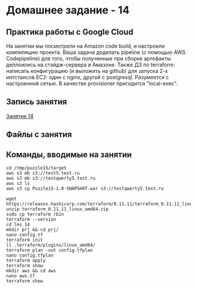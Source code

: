 # Домашнее задание - 14

## Практика работы с Google Cloud

На занятии мы посмотрели на Amazon code build, и настроили компиляцию проекта. Ваша задача доделать pipeline (с помощью AWS Codepipeline) для того, чтобы полученные при сборке артефакты деплоились на стэйдж-сервера в Амазоне. Также ДЗ по terraform: написать конфигурацию (и выложить на github) для запуска 2-х интстансов EC2: один с nginx, другой с postgresql. Разумеется с настроенной сетью. В качестве provisioner пригодится "local-exec".

## Запись занятия

[Занятие 14](https://meet76231018.adobeconnect.com/pisu6z1hjl3k/)

## Файлы с занятия

[](https://github.com/kovasorov/DevOpsCourse/tree/master/homework_14/les_14)

## Команды, вводимые на занятии

```Shell
cd /tmp/puzzle15/target
aws s3 mb s3://test5.test.ru
aws s3 mb s3://testqwerty5.test.ru
aws s3 ls
aws s3 cp Puzzle15-1.0-SNAPSHOT.war s3://testqwerty5.test.ru

wget https://releases.hashicorp.com/terraform/0.11.11/terraform_0.11.11_linux_amd64.zip
unzip terraform_0.11.11_linux_amd64.zip
sudo cp terraform /bin
terraform --version
cd les_14
mkdir prj && cd prj/
nano config.tf
terraform init
ll .terraform/plugins/linux_amd64/
terraform plan -out config.tfplan
nano config.tfplan
terraform apply
terraform show
mkdir aws && cd aws
nano aws.tf
terraform show
```